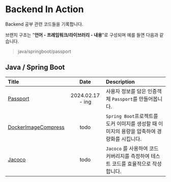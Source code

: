 # Backend In Action

Backend 공부 관련 코드들을 기록합니다.

브랜치 구조는 "**언어 - 프레임워크/라이브러리 - 내용**"로 구성되며 예를 들면 다음과 같습니다.

> java/springboot/passport

## Java / Spring Boot

| Title                                                                                    |       Date       | Description                                               |
|:-----------------------------------------------------------------------------------------|:----------------:|:----------------------------------------------------------|
| [Passport](https://github.com/KIMSEI1124/backend_in_action/tree/java/springboot/passort) | 2024.02.17 - ing | 사용자 정보를 담은 인증객체 `Passport`를 만들어봅니다.                       |
| [DockerImageCompress]()                                                                  |       todo       | `Spring Boot`프로젝트를 도커 이미지를 생성할 때 이미지의 용량을 압축하여 경량화를 시킵니다. 
| [Jacoco]()                                                                               |       todo       | `Jacoco` 를 사용하여 코드 커버리지를 측정하여 테스트 코드를 효율적으로 작성합니다.        | 


